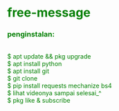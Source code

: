 # free-message
<h3>penginstalan:</h3><body text="green"><br>
$ apt update && pkg upgrade<br>
$ apt install python<br>
$ apt install git<br>
$ git clone<br>
$ pip install requests mechanize bs4<br>
$ lihat videonya sampai selesai_^<br>
$ pkg like & subscribe
